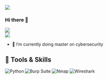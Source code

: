 <img src="https://capsule-render.vercel.app/api?text=Hello World!&animation=fadeIn&type=waving&color=gradient&height=200&width=auto"/>

### Hi there 👋


![](https://nirzak-streak-stats.vercel.app/?user=alexola&theme=blue-green&hide_border=false)<br/>
![](https://github-readme-stats.vercel.app/api?username=alexola&theme=blue-green&hide_border=false&include_all_commits=true&count_private=false)


- 🔭 I’m currently doing master on cybersecurity


## 🧰 Tools & Skills
![Python](https://img.shields.io/badge/-Python-3776AB?style=flat-square&logo=python&logoColor=white)
![Burp Suite](https://img.shields.io/badge/-Burp_Suite-orange?style=flat-square)
![Nmap](https://img.shields.io/badge/-Nmap-0080FF?style=flat-square)
![Wireshark](https://img.shields.io/badge/-Wireshark-1679A7?style=flat-square)



